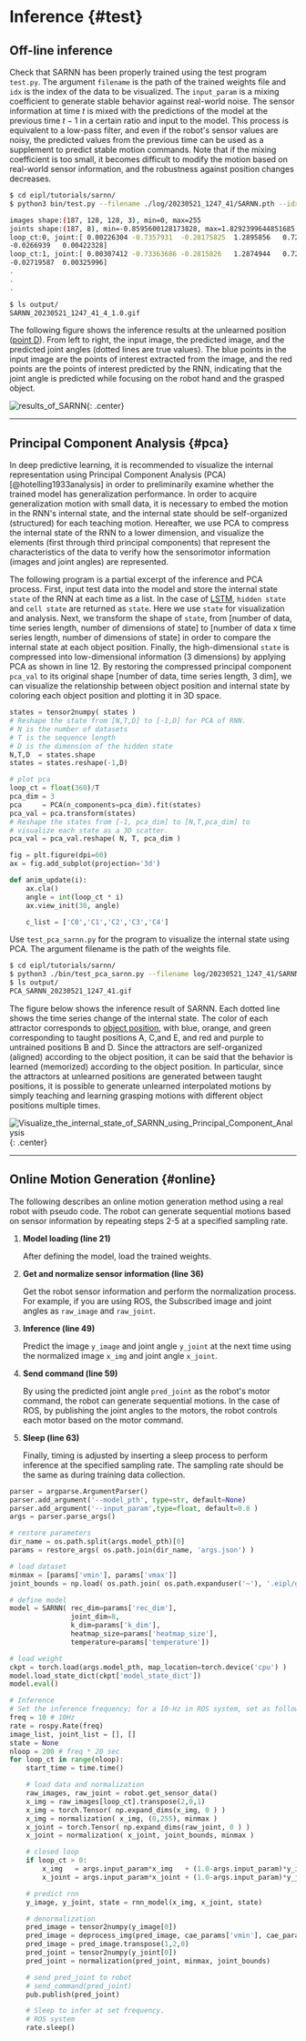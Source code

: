 # Inference {#test}
<!-- #################################################################################################### -->
## Off-line inference 
Check that SARNN has been properly trained using the test program `test.py`.
The argument `filename` is the path of the trained weights file and `idx` is the index of the data to be visualized.
The `input_param` is a mixing coefficient to generate stable behavior against real-world noise. The sensor information at time $t$ is mixed with the predictions of the model at the previous time $t-1$ in a certain ratio and input to the model.
This process is equivalent to a low-pass filter, and even if the robot's sensor values are noisy, the predicted values from the previous time can be used as a supplement to predict stable motion commands.
Note that if the mixing coefficient is too small, it becomes difficult to modify the motion based on real-world sensor information, and the robustness against position changes decreases.


```bash
$ cd eipl/tutorials/sarnn/
$ python3 bin/test.py --filename ./log/20230521_1247_41/SARNN.pth --idx 4 --input_param 1.0

images shape:(187, 128, 128, 3), min=0, max=255
joints shape:(187, 8), min=-0.8595600128173828, max=1.8292399644851685
loop_ct:0, joint:[ 0.00226304 -0.7357931  -0.28175825  1.2895856   0.7252841   0.14539993
-0.0266939   0.00422328]
loop_ct:1, joint:[ 0.00307412 -0.73363686 -0.2815826   1.2874944   0.72176594  0.1542334
-0.02719587  0.00325996]
.
.
.

$ ls output/
SARNN_20230521_1247_41_4_1.0.gif
```

The following figure shows the inference results at the unlearned position ([point D](../teach/overview.md#task)). From left to right, the input image, the predicted image, and the predicted joint angles (dotted lines are true values). The blue points in the input image are the points of interest extracted from the image, and the red points are the points of interest predicted by the RNN, indicating that the joint angle is predicted while focusing on the robot hand and the grasped object.

![results_of_SARNN](img/sarnn-rt_4.webp){: .center}



<!-- #################################################################################################### -->
----
## Principal Component Analysis {#pca}
In deep predictive learning, it is recommended to visualize the internal representation using Principal Component Analysis (PCA)[@hotelling1933analysis] in order to preliminarily examine whether the trained model has generalization performance.
In order to acquire generalization motion with small data, it is necessary to embed the motion in the RNN's internal state, and the internal state should be self-organized (structured) for each teaching motion.
Hereafter, we use PCA to compress the internal state of the RNN to a lower dimension, and visualize the elements (first through third principal components) that represent the characteristics of the data to verify how the sensorimotor information (images and joint angles) are represented.


The following program is a partial excerpt of the inference and PCA process.
First, input test data into the model and store the internal state `state` of the RNN at each time as a list.
In the case of [LSTM](https://pytorch.org/docs/stable/generated/torch.nn.LSTM.html), `hidden state` and `cell state` are returned as `state`.
Here we use `state` for visualization and analysis.
Next, we transform the shape of `state`, from [number of data, time series length, number of dimensions of state] to [number of data x time series length, number of dimensions of state] in order to compare the internal state at each object position.
Finally, the high-dimensional `state` is compressed into low-dimensional information (3 dimensions) by applying PCA as shown in line 12.
By restoring the compressed principal component `pca_val` to its original shape [number of data, time series length, 3 dim], we can visualize the relationship between object position and internal state by coloring each object position and plotting it in 3D space.


```python title="<a href=https://github.com/ogata-lab/eipl/blob/master/eipl/tutorials/sarnn/bin/test_pca_sarnn.py>[SOURCE] test_pca_rnn.py</a>" linenums="1" hl_lines="12"
states = tensor2numpy( states )
# Reshape the state from [N,T,D] to [-1,D] for PCA of RNN.
# N is the number of datasets
# T is the sequence length
# D is the dimension of the hidden state
N,T,D  = states.shape
states = states.reshape(-1,D)

# plot pca
loop_ct = float(360)/T
pca_dim = 3
pca     = PCA(n_components=pca_dim).fit(states)
pca_val = pca.transform(states)
# Reshape the states from [-1, pca_dim] to [N,T,pca_dim] to
# visualize each state as a 3D scatter.
pca_val = pca_val.reshape( N, T, pca_dim )

fig = plt.figure(dpi=60)
ax = fig.add_subplot(projection='3d')

def anim_update(i):
    ax.cla()
    angle = int(loop_ct * i)
    ax.view_init(30, angle)

    c_list = ['C0','C1','C2','C3','C4']
```



Use `test_pca_sarnn.py` for the program to visualize the internal state using PCA.
The argument filename is the path of the weights file.

```bash
$ cd eipl/tutorials/sarnn/
$ python3 ./bin/test_pca_sarnn.py --filename log/20230521_1247_41/SARNN.pth
$ ls output/
PCA_SARNN_20230521_1247_41.gif
```

The figure below shows the inference result of SARNN. Each dotted line shows the time series change of the internal state.
The color of each attractor corresponds to [object position](../teach/overview.md#task), with blue, orange, and green corresponding to taught positions A, C,and E,
and red and purple to untrained positions B and D.
Since the attractors are self-organized (aligned) according to the object position, it can be said that the behavior is learned (memorized) according to the object position.
In particular, since the attractors at unlearned positions are generated between taught positions, it is possible to generate unlearned interpolated motions by simply teaching and learning grasping motions with different object positions multiple times.

![Visualize_the_internal_state_of_SARNN_using_Principal_Component_Analysis](img/sarnn_pca.webp){: .center}



<!-- #################################################################################################### -->
----
## Online Motion Generation {#online}
The following describes an online motion generation method using a real robot with pseudo code.
The robot can generate sequential motions based on sensor information by repeating steps 2-5 at a specified sampling rate.


1. **Model loading (line 21)**

    After defining the model, load the trained weights.

2. **Get and normalize sensor information (line 36)**

    Get the robot sensor information and perform the normalization process.
    For example, if you are using ROS, the Subscribed image and joint angles as `raw_image` and `raw_joint`.
    

3. **Inference (line 49)**

    Predict the image `y_image` and joint angle `y_joint` at the next time using the normalized image `x_img` and joint angle `x_joint`.
    

4. **Send command (line 59)**

    By using the predicted joint angle `pred_joint` as the robot's motor command, the robot can generate sequential motions.
    In the case of ROS, by publishing the joint angles to the motors, the robot controls each motor based on the motor command.

5. **Sleep (line 63)**

    Finally, timing is adjusted by inserting a sleep process to perform inference at the specified sampling rate. The sampling rate should be the same as during training data collection.



```python title="online.py" linenums="1" hl_lines="21-24 36-42 49-50 59-61 63-65"
parser = argparse.ArgumentParser()
parser.add_argument('--model_pth', type=str, default=None)
parser.add_argument('--input_param',type=float, default=0.8 )
args = parser.parse_args()

# restore parameters
dir_name = os.path.split(args.model_pth)[0]
params = restore_args( os.path.join(dir_name, 'args.json') )

# load dataset
minmax = [params['vmin'], params['vmax']]
joint_bounds = np.load( os.path.join( os.path.expanduser('~'), '.eipl/grasp_bottle/joint_bounds.npy') )

# define model
model = SARNN( rec_dim=params['rec_dim'],
               joint_dim=8,
               k_dim=params['k_dim'],
               heatmap_size=params['heatmap_size'],
               temperature=params['temperature'])

# load weight
ckpt = torch.load(args.model_pth, map_location=torch.device('cpu') )
model.load_state_dict(ckpt['model_state_dict'])
model.eval()

# Inference
# Set the inference frequency; for a 10-Hz in ROS system, set as follows.
freq = 10 # 10Hz
rate = rospy.Rate(freq)
image_list, joint_list = [], []
state = None
nloop = 200 # freq * 20 sec
for loop_ct in range(nloop):
    start_time = time.time()

    # load data and normalization
    raw_images, raw_joint = robot.get_sensor_data()
    x_img = raw_images[loop_ct].transpose(2,0,1)
    x_img = torch.Tensor( np.expand_dims(x_img, 0 ) )
    x_img = normalization( x_img, (0,255), minmax )
    x_joint = torch.Tensor( np.expand_dims(raw_joint, 0 ) )
    x_joint = normalization( x_joint, joint_bounds, minmax )

    # closed loop
    if loop_ct > 0:
        x_img   = args.input_param*x_img   + (1.0-args.input_param)*y_image
        x_joint = args.input_param*x_joint + (1.0-args.input_param)*y_joint

    # predict rnn
    y_image, y_joint, state = rnn_model(x_img, x_joint, state)

    # denormalization
    pred_image = tensor2numpy(y_image[0])
    pred_image = deprocess_img(pred_image, cae_params['vmin'], cae_params['vmax'])
    pred_image = pred_image.transpose(1,2,0)
    pred_joint = tensor2numpy(y_joint[0])
    pred_joint = normalization(pred_joint, minmax, joint_bounds)

    # send pred_joint to robot
    # send_command(pred_joint)
    pub.publish(pred_joint)

    # Sleep to infer at set frequency.
    # ROS system
    rate.sleep()
```
